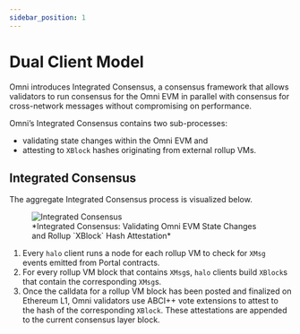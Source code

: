 ```yaml
---
sidebar_position: 1
---
```


# Dual Client Model

Omni introduces Integrated Consensus, a consensus framework that allows validators to run consensus for the Omni EVM in parallel with consensus for cross-network messages without compromising on performance.

Omni’s Integrated Consensus contains two sub-processes:

- validating state changes within the Omni EVM and
- attesting to `XBlock` hashes originating from external rollup VMs.

## Integrated Consensus

The aggregate Integrated Consensus process is visualized below.

<figure>
  <img src="/img/integrated-consensus.png" alt="Integrated Consensus" />
  <figcaption>*Integrated Consensus: Validating Omni EVM State Changes and Rollup `XBlock` Hash Attestation*</figcaption>
</figure>

1. Every `halo` client runs a node for each rollup VM to check for `XMsg` events emitted from Portal contracts.
2. For every rollup VM block that contains `XMsg`s, `halo` clients build `XBlock`s that contain the corresponding `XMsg`s.
3. Once the calldata for a rollup VM block has been posted and finalized on Ethereum L1, Omni validators use ABCI++ vote extensions to attest to the hash of the corresponding `XBlock`. These attestations are appended to the current consensus layer block.
